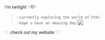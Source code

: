 i'm twilight 𓆩♡𓆪  
> : `currently exploring the world of html`  
> : `hope u have an amazing day` <sub><img src="https://cdn.discordapp.com/emojis/899416693800075285.png?size=160" width="20" height="auto"></sub>  

<font color="#C9BCAE">♡</font> check out my <a href="https://twilightxcloud.carrd.co" style="text-decoration: none; color:#00000;">website</a> <font color="#C9BCAE">♡</font>
